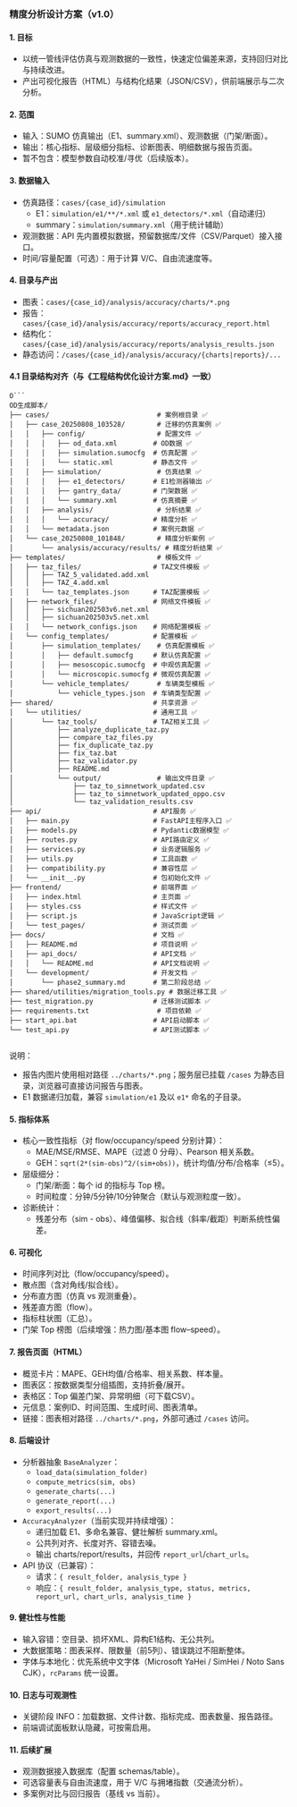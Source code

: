 ### 精度分析设计方案（v1.0）

#### 1. 目标

- 以统一管线评估仿真与观测数据的一致性，快速定位偏差来源，支持回归对比与持续改进。
- 产出可视化报告（HTML）与结构化结果（JSON/CSV），供前端展示与二次分析。

#### 2. 范围

- 输入：SUMO 仿真输出（E1、summary.xml）、观测数据（门架/断面）。
- 输出：核心指标、层级细分指标、诊断图表、明细数据与报告页面。
- 暂不包含：模型参数自动校准/寻优（后续版本）。

#### 3. 数据输入

- 仿真路径：`cases/{case_id}/simulation`
  - E1：`simulation/e1/**/*.xml` 或 `e1_detectors/*.xml`（自动递归）
  - summary：`simulation/summary.xml`（用于统计辅助）
- 观测数据：API 先内置模拟数据，预留数据库/文件（CSV/Parquet）接入接口。
- 时间/容量配置（可选）：用于计算 V/C、自由流速度等。

#### 4. 目录与产出

- 图表：`cases/{case_id}/analysis/accuracy/charts/*.png`
- 报告：`cases/{case_id}/analysis/accuracy/reports/accuracy_report.html`
- 结构化：`cases/{case_id}/analysis/accuracy/reports/analysis_results.json`
- 静态访问：`/cases/{case_id}/analysis/accuracy/{charts|reports}/...`

#### 4.1 目录结构对齐（与《工程结构优化设计方案.md》一致）

```
O```
OD生成脚本/
├── cases/                           # 案例根目录 ✅
│   ├── case_20250808_103528/        # 迁移的仿真案例 ✅
│   │   ├── config/                  # 配置文件 ✅
│   │   │   ├── od_data.xml         # OD数据 ✅
│   │   │   ├── simulation.sumocfg  # 仿真配置 ✅
│   │   │   └── static.xml          # 静态文件 ✅
│   │   ├── simulation/              # 仿真结果 ✅
│   │   │   ├── e1_detectors/       # E1检测器输出 ✅
│   │   │   ├── gantry_data/        # 门架数据 ✅
│   │   │   └── summary.xml         # 仿真摘要 ✅
│   │   ├── analysis/                # 分析结果 ✅
│   │   │   └── accuracy/           # 精度分析 ✅
│   │   └── metadata.json           # 案例元数据 ✅
│   └── case_20250808_101848/        # 精度分析案例 ✅
│       └── analysis/accuracy/results/ # 精度分析结果 ✅
├── templates/                       # 模板文件 ✅
│   ├── taz_files/                  # TAZ文件模板 ✅
│   │   ├── TAZ_5_validated.add.xml
│   │   ├── TAZ_4.add.xml
│   │   └── taz_templates.json      # TAZ配置模板 ✅
│   ├── network_files/              # 网络文件模板 ✅
│   │   ├── sichuan202503v6.net.xml
│   │   ├── sichuan202503v5.net.xml
│   │   └── network_configs.json    # 网络配置模板 ✅
│   └── config_templates/           # 配置模板 ✅
│       ├── simulation_templates/    # 仿真配置模板 ✅
│       │   ├── default.sumocfg     # 默认仿真配置 ✅
│       │   ├── mesoscopic.sumocfg  # 中观仿真配置 ✅
│       │   └── microscopic.sumocfg # 微观仿真配置 ✅
│       └── vehicle_templates/       # 车辆类型模板 ✅
│           └── vehicle_types.json  # 车辆类型配置 ✅
├── shared/                         # 共享资源 ✅
│   └── utilities/                  # 通用工具 ✅
│       └── taz_tools/              # TAZ相关工具 ✅
│           ├── analyze_duplicate_taz.py
│           ├── compare_taz_files.py
│           ├── fix_duplicate_taz.py
│           ├── fix_taz.bat
│           ├── taz_validator.py
│           ├── README.md
│           └── output/              # 输出文件目录 ✅
│               ├── taz_to_simnetwork_updated.csv
│               ├── taz_to_simnetwork_updated_oppo.csv
│               └── taz_validation_results.csv
├── api/                            # API服务 ✅
│   ├── main.py                     # FastAPI主程序入口 ✅
│   ├── models.py                   # Pydantic数据模型 ✅
│   ├── routes.py                   # API路由定义 ✅
│   ├── services.py                 # 业务逻辑服务 ✅
│   ├── utils.py                    # 工具函数 ✅
│   ├── compatibility.py            # 兼容性层 ✅
│   └── __init__.py                 # 包初始化文件 ✅
├── frontend/                       # 前端界面 ✅
│   ├── index.html                  # 主页面 ✅
│   ├── styles.css                  # 样式文件 ✅
│   ├── script.js                   # JavaScript逻辑 ✅
│   └── test_pages/                 # 测试页面 ✅
├── docs/                           # 文档 ✅
│   ├── README.md                   # 项目说明 ✅
│   ├── api_docs/                   # API文档 ✅
│   │   └── README.md               # API文档说明 ✅
│   └── development/                # 开发文档 ✅
│       └── phase2_summary.md       # 第二阶段总结 ✅
├── shared/utilities/migration_tools.py # 数据迁移工具 ✅
├── test_migration.py               # 迁移测试脚本 ✅
├── requirements.txt                 # 项目依赖 ✅
├── start_api.bat                   # API启动脚本 ✅
└── test_api.py                     # API测试脚本 ✅
```

```

```

说明：

- 报告内图片使用相对路径 `../charts/*.png`；服务层已挂载 `/cases` 为静态目录，浏览器可直接访问报告与图表。
- E1 数据递归加载，兼容 `simulation/e1` 及以 `e1*` 命名的子目录。

#### 5. 指标体系

- 核心一致性指标（对 flow/occupancy/speed 分别计算）：
  - MAE/MSE/RMSE、MAPE（过滤 0 分母）、Pearson 相关系数。
  - GEH：`sqrt(2*(sim-obs)^2/(sim+obs))`，统计均值/分布/合格率（≤5）。
- 层级细分：
  - 门架/断面：每个 id 的指标与 Top 榜。
  - 时间粒度：分钟/5分钟/10分钟聚合（默认与观测粒度一致）。
- 诊断统计：
  - 残差分布（sim - obs）、峰值偏移、拟合线（斜率/截距）判断系统性偏差。

#### 6. 可视化

- 时间序列对比（flow/occupancy/speed）。
- 散点图（含对角线/拟合线）。
- 分布直方图（仿真 vs 观测重叠）。
- 残差直方图（flow）。
- 指标柱状图（汇总）。
- 门架 Top 榜图（后续增强：热力图/基本图 flow–speed）。

#### 7. 报告页面（HTML）

- 概览卡片：MAPE、GEH均值/合格率、相关系数、样本量。
- 图表区：按数据类型分组插图，支持折叠/展开。
- 表格区：Top 偏差门架、异常明细（可下载CSV）。
- 元信息：案例ID、时间范围、生成时间、图表清单。
- 链接：图表相对路径 `../charts/*.png`，外部可通过 `/cases` 访问。

#### 8. 后端设计

- 分析器抽象 `BaseAnalyzer`：
  - `load_data(simulation_folder)`
  - `compute_metrics(sim, obs)`
  - `generate_charts(...)`
  - `generate_report(...)`
  - `export_results(...)`
- `AccuracyAnalyzer`（当前实现并持续增强）：
  - 递归加载 E1、多命名兼容、健壮解析 summary.xml。
  - 公共列对齐、长度对齐、容错去噪。
  - 输出 charts/report/results，并回传 `report_url`/`chart_urls`。
- API 协议（已兼容）：
  - 请求：`{ result_folder, analysis_type }`
  - 响应：`{ result_folder, analysis_type, status, metrics, report_url, chart_urls, analysis_time }`

#### 9. 健壮性与性能

- 输入容错：空目录、损坏XML、异构E1结构、无公共列。
- 大数据策略：图表采样、限数量（前5列）、错误跳过不阻断整体。
- 字体与本地化：优先系统中文字体（Microsoft YaHei / SimHei / Noto Sans CJK），`rcParams` 统一设置。

#### 10. 日志与可观测性

- 关键阶段 INFO：加载数据、文件计数、指标完成、图表数量、报告路径。
- 前端调试面板默认隐藏，可按需启用。

#### 11. 后续扩展

- 观测数据接入数据库（配置 schemas/table）。
- 可选容量表与自由流速度，用于 V/C 与拥堵指数（交通流分析）。
- 多案例对比与回归报告（基线 vs 当前）。
